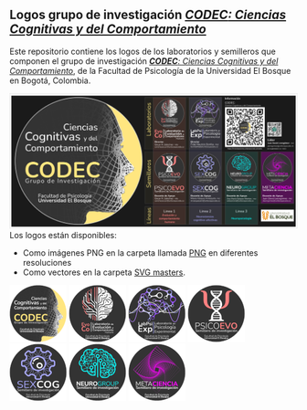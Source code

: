 ## Logos grupo de investigación [***CODEC**: Ciencias Cognitivas y del Comportamiento*](https://investigaciones.unbosque.edu.co/codec)

Este repositorio contiene los logos de los laboratorios y semilleros que componen el grupo de investigación [***CODEC**: Ciencias Cognitivas y del Comportamiento*](https://investigaciones.unbosque.edu.co/codec), de la Facultad de Psicología de la Universidad El Bosque en Bogotá, Colombia.

![Estructura del grupo de investigación CODEC](https://raw.githubusercontent.com/JDLeongomez/Logos-CODEC/refs/heads/master/PNG/Poster%20Estructura%20CODEC.png)
Los logos están disponibles:

* Como imágenes PNG en la carpeta llamada [PNG](https://github.com/JDLeongomez/Logos-CODEC/tree/master/PNG) en diferentes resoluciones
* Como vectores en la carpeta [SVG masters](https://github.com/JDLeongomez/Logos-CODEC/tree/master/SVG%20masters).

![Logo CODEC](https://raw.githubusercontent.com/JDLeongomez/Logos-CODEC/refs/heads/master/PNG/Mini_100x100/Logo_CODEC_mini.png)   ![Logo EvoCo](https://raw.githubusercontent.com/JDLeongomez/Logos-CODEC/refs/heads/master/PNG/Mini_100x100/Logo_EvoCo_mini.png)   ![Logo LabPsiExp](https://raw.githubusercontent.com/JDLeongomez/Logos-CODEC/refs/heads/master/PNG/Mini_100x100/Logo_LabPsiExp_mini.png)   ![Logo PsicoEvo](https://raw.githubusercontent.com/JDLeongomez/Logos-CODEC/refs/heads/master/PNG/Mini_100x100/Logo_PsicoEvo_mini.png)   ![Logo SEXCOG](https://raw.githubusercontent.com/JDLeongomez/Logos-CODEC/refs/heads/master/PNG/Mini_100x100/Logo_SEXCOG_mini.png)   ![Logo NEUROGROUP](https://raw.githubusercontent.com/JDLeongomez/Logos-CODEC/refs/heads/master/PNG/Mini_100x100/Logo_NEUROGROUP_mini.png)   ![Logo MetaCiencia](https://raw.githubusercontent.com/JDLeongomez/Logos-CODEC/refs/heads/master/PNG/Mini_100x100/Logo_MetaCiencia_mini.png)

